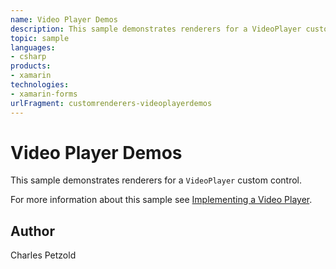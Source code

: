 ```yaml
---
name: Video Player Demos
description: This sample demonstrates renderers for a VideoPlayer custom control. For more information about this sample see Implementing a Video Player.
topic: sample
languages:
- csharp
products:
- xamarin
technologies:
- xamarin-forms
urlFragment: customrenderers-videoplayerdemos
---
```

Video Player Demos
================

This sample demonstrates renderers for a `VideoPlayer` custom control.

For more information about this sample see [Implementing a Video Player](https://developer.xamarin.com/guides/xamarin-forms/application-fundamentals/custom-renderer/video-player/).

Author
------

Charles Petzold
